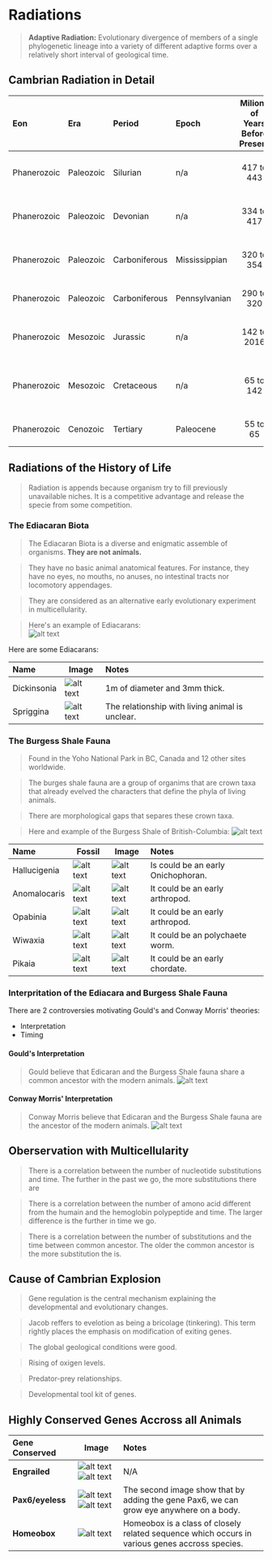 # Radiations

>  __Adaptive Radiation:__ Evolutionary divergence of members of a single phylogenetic lineage into a variety of different adaptive forms over a relatively short interval of geological time.


## Cambrian Radiation in Detail


| Eon | Era | Period | Epoch | Milions of Years Before Present | Duration in Millions of Years | Major Organic Events |
|:----|:----|:-------|:------|:-------------------------------:|:-----------------------------:|:---------------------|
| Phanerozoic | Paleozoic | Silurian | n/a | 417 to 443 | 26 | First land plants. First land invertebrate. |
| Phanerozoic | Paleozoic | Devonian | n/a | 334 to 417 | 63 | Rise of fishes. First land vertebrate. |
| Phanerozoic | Paleozoic | Carboniferous | Mississippian | 320 to 354 | 34 | Development of amphibians and insects. |
| Phanerozoic | Paleozoic | Carboniferous | Pennsylvanian | 290 to 320 | 30 | Appearance of early reptiles. |
| Phanerozoic | Mesozoic | Jurassic | n/a | 142 to 2016 | 64 | Rise of giant dinosaurs. Appearance of birds. |
| Phanerozoic | Mesozoic | Cretaceous | n/a | 65 to 142 | 77 | Extinction of dinosaurs. First flowering plants. |
| Phanerozoic | Cenozoic | Tertiary | Paleocene | 55 to 65 | 10 | Radiation of primitive mammals. |


## Radiations of the History of Life

  > Radiation is appends because organism try to fill previously unavailable niches. It is a competitive advantage and release the specie from some competition.
  
  
### The Ediacaran Biota

  > The Ediacaran Biota is a diverse and enigmatic assemble of organisms. __They are not animals.__
  
  > They have no basic animal anatomical features. For instance, they have no eyes, no mouths, no anuses, no intestinal tracts nor locomotory appendages.
  
  > They are considered as an alternative early evolutionary experiment in multicellularity.

  > Here's an example of Ediacarans:  
  ![alt text](lecture_data/ediacaran.png "Softbodied animals found in the Ediacaran tidal of south Australia.")
  
Here are some Ediacarans:

|     Name    | Image | Notes |
|:------------|-------|:------|
| Dickinsonia | ![alt text](lecture_data/Dickinsonia.png "Dickinsonia Fossil") | 1m of diameter and 3mm thick. |
| Spriggina | ![alt text](lecture_data/Spriggina.png "Spriggina Fossil") | The relationship with living animal is unclear. |


### The Burgess Shale Fauna

  > Found in the Yoho National Park in BC, Canada and 12 other sites worldwide.
  
  > The burges shale fauna are a group of organims that are crown taxa that already evelved the characters that define the phyla of living animals.
  
  > There are morphological gaps that separes these crown taxa.
  
  > Here and example of the Burgess Shale of British-Columbia:
  ![alt text](lecture_data/burgess.png "Example of the Burgess Shale of BC")
  
|     Name    | Fossil | Image | Notes |
|:------------|--------|-------|:------|
| Hallucigenia | ![alt text](lecture_data/fossil_hallucigenia.png "Fossil of an Hallucigenia") | ![alt text](lecture_data/hallucigenia.png "Hallucigenia") | Is could be an early Onichophoran. |
| Anomalocaris | ![alt text](lecture_data/fossil_anomalocaris.png "Fossil of an Anomalocaris") | ![alt text](lecture_data/Anomalocaris.png "Anomalocaris") | It could be an early arthropod. |
| Opabinia | ![alt text](lecture_data/fossil_Opabinia.png "Fossil of an Opabinia") | ![alt text](lecture_data/Opabinia.png "Opabinia") | It could be an early arthropod. |
| Wiwaxia | ![alt text](lecture_data/fossil_Wiwaxia.png "Fossil of an Wiwaxia") | ![alt text](lecture_data/Wiwaxia.png "Wiwaxia") | It could be an polychaete worm. |
| Pikaia | ![alt text](lecture_data/fossil_Pikaia.png "Fossil of an Pikaia") | ![alt text](lecture_data/Pikaia.png "Wiwaxia") | It could be an early chordate. |


### Interpritation of the Ediacara and Burgess Shale Fauna

There are 2 controversies motivating Gould's and Conway Morris' theories:

  * Interpretation
  * Timing

#### Gould's Interpretation

  > Gould believe that Edicaran and the Burgess Shale fauna share a common ancestor with the modern animals. 
  ![alt text](lecture_data/gould.png "Gould's interpretation")
  
  
#### Conway Morris' Interpretation

  > Conway Morris believe that Edicaran and the Burgess Shale fauna are the ancestor of the modern animals. 
  ![alt text](lecture_data/conway.png "Conway Morris' interpretation")


## Oberservation with Multicellularity

  > There is a correlation between the number of nucleotide substitutions and time. The further in the past we go, the more substitutions there are
  
  > There is a correlation between the number of amono acid different from the humain and the hemoglobin polypeptide and time. The larger difference is the further in time we go.
  
  > There is a correlation between the number of substitutions and the time between common ancestor. The older the common ancestor is the more substitution the is.
  
  
## Cause of Cambrian Explosion

  > Gene regulation is the central mechanism explaining the developmental and evolutionary changes.
  
  > Jacob reffers to evelotion as being a bricolage (tinkering). This term rightly places the emphasis on modification of exiting genes.
  
  > The global geological conditions were good.
  
  > Rising of oxigen levels.
  
  > Predator-prey relationships.
  
  > Developmental tool kit of genes.
  
  
## Highly Conserved Genes Accross all Animals


| Gene Conserved | Image | Notes |
|:---------------|-------|:------|
| __Engrailed__ | ![alt text](lecture_data/engrailed_1.png "Engrailed") ![alt text](lecture_data/engrailed_2.png "Engrailed") | N/A |
| __Pax6/eyeless__ | ![alt text](lecture_data/pax6.png "Pax6") ![alt text](lecture_data/pax6_2.png "Pax6") | The second image show that by adding the gene Pax6, we can grow eye anywhere on a body. |
| __Homeobox__ | ![alt text](lecture_data/homeobox.png "Pax6") | Homeobox is a class of closely related sequence which occurs in various genes accross species. |





















